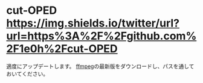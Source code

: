 # cut-OPED https://img.shields.io/twitter/url?url=https%3A%2F%2Fgithub.com%2F1e0h%2Fcut-OPED
適度にアップデートします。
[ffmpeg](https://ffmpeg.org/)の最新版をダウンロードし、パスを通しておいてください。
